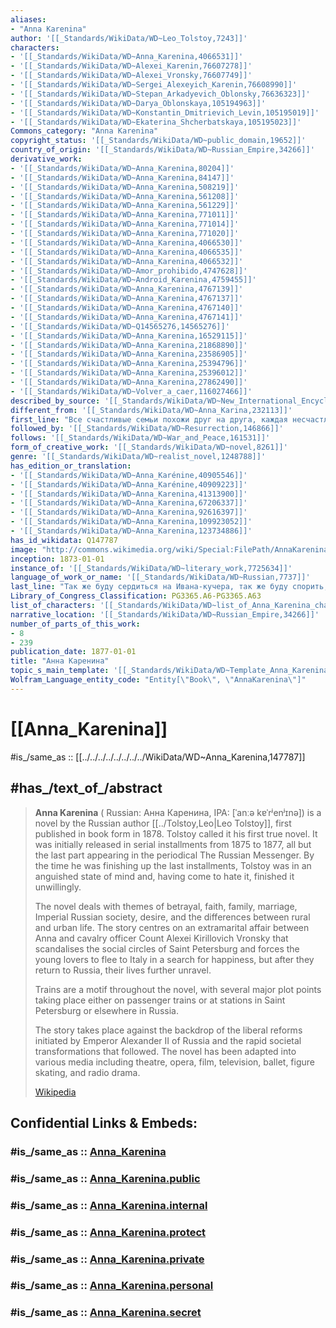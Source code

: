 ```yaml
---
aliases:
- "Anna Karenina"
author: '[[_Standards/WikiData/WD~Leo_Tolstoy,7243]]'
characters:
- '[[_Standards/WikiData/WD~Anna_Karenina,4066531]]'
- '[[_Standards/WikiData/WD~Alexei_Karenin,76607278]]'
- '[[_Standards/WikiData/WD~Alexei_Vronsky,76607749]]'
- '[[_Standards/WikiData/WD~Sergei_Alexeyich_Karenin,76608990]]'
- '[[_Standards/WikiData/WD~Stepan_Arkadyevich_Oblonsky,76636323]]'
- '[[_Standards/WikiData/WD~Darya_Oblonskaya,105194963]]'
- '[[_Standards/WikiData/WD~Konstantin_Dmitrievich_Levin,105195019]]'
- '[[_Standards/WikiData/WD~Ekaterina_Shcherbatskaya,105195023]]'
Commons_category: "Anna Karenina"
copyright_status: '[[_Standards/WikiData/WD~public_domain,19652]]'
country_of_origin: '[[_Standards/WikiData/WD~Russian_Empire,34266]]'
derivative_work:
- '[[_Standards/WikiData/WD~Anna_Karenina,80204]]'
- '[[_Standards/WikiData/WD~Anna_Karenina,84147]]'
- '[[_Standards/WikiData/WD~Anna_Karenina,508219]]'
- '[[_Standards/WikiData/WD~Anna_Karenina,561208]]'
- '[[_Standards/WikiData/WD~Anna_Karenina,561229]]'
- '[[_Standards/WikiData/WD~Anna_Karenina,771011]]'
- '[[_Standards/WikiData/WD~Anna_Karenina,771014]]'
- '[[_Standards/WikiData/WD~Anna_Karenina,771020]]'
- '[[_Standards/WikiData/WD~Anna_Karenina,4066530]]'
- '[[_Standards/WikiData/WD~Anna_Karenina,4066535]]'
- '[[_Standards/WikiData/WD~Anna_Karenina,4066532]]'
- '[[_Standards/WikiData/WD~Amor_prohibido,4747628]]'
- '[[_Standards/WikiData/WD~Android_Karenina,4759455]]'
- '[[_Standards/WikiData/WD~Anna_Karenina,4767139]]'
- '[[_Standards/WikiData/WD~Anna_Karenina,4767137]]'
- '[[_Standards/WikiData/WD~Anna_Karenina,4767140]]'
- '[[_Standards/WikiData/WD~Anna_Karenina,4767141]]'
- '[[_Standards/WikiData/WD~Q14565276,14565276]]'
- '[[_Standards/WikiData/WD~Anna_Karenina,16529115]]'
- '[[_Standards/WikiData/WD~Anna_Karenina,21868890]]'
- '[[_Standards/WikiData/WD~Anna_Karenina,23586905]]'
- '[[_Standards/WikiData/WD~Anna_Karenina,25394796]]'
- '[[_Standards/WikiData/WD~Anna_Karenina,25396012]]'
- '[[_Standards/WikiData/WD~Anna_Karenina,27862490]]'
- '[[_Standards/WikiData/WD~Volver_a_caer,116027466]]'
described_by_source: '[[_Standards/WikiData/WD~New_International_Encyclopedia,1029706]]'
different_from: '[[_Standards/WikiData/WD~Anna_Karina,232113]]'
first_line: "Все счастливые семьи похожи друг на друга, каждая несчастливая семья несчастлива по-своемy"
followed_by: '[[_Standards/WikiData/WD~Resurrection,146866]]'
follows: '[[_Standards/WikiData/WD~War_and_Peace,161531]]'
form_of_creative_work: '[[_Standards/WikiData/WD~novel,8261]]'
genre: '[[_Standards/WikiData/WD~realist_novel,1248788]]'
has_edition_or_translation:
- '[[_Standards/WikiData/WD~Anna_Karénine,40905546]]'
- '[[_Standards/WikiData/WD~Anna_Karénine,40909223]]'
- '[[_Standards/WikiData/WD~Anna_Karenina,41313900]]'
- '[[_Standards/WikiData/WD~Anna_Karenina,67206337]]'
- '[[_Standards/WikiData/WD~Anna_Karenina,92616397]]'
- '[[_Standards/WikiData/WD~Anna_Karenina,109923052]]'
- '[[_Standards/WikiData/WD~Anna_Karenina,123734886]]'
has_id_wikidata: Q147787
image: "http://commons.wikimedia.org/wiki/Special:FilePath/AnnaKareninaTitle.jpg"
inception: 1873-01-01
instance_of: '[[_Standards/WikiData/WD~literary_work,7725634]]'
language_of_work_or_name: '[[_Standards/WikiData/WD~Russian,7737]]'
last_line: "Так же буду сердиться на Ивана-кучера, так же буду спорить, буду некстати высказывать свои мысли, так же будет стена между святая святых моей души и другими, даже женой моей, так же буду обвинять ее за свой страх и раскаиваться в этом, так же буду не понимать разумом, зачем я молюсь, и буду молиться, — но жизнь моя теперь, вся моя жизнь, независимо от всего, что может случиться со мной, каждая минута ее — не только не бессмысленна, какою была прежде, но имеет несомненный смысл добра, который я властен вложить в нее!»"
Library_of_Congress_Classification: PG3365.A6-PG3365.A63
list_of_characters: '[[_Standards/WikiData/WD~list_of_Anna_Karenina_characters,4435775]]'
narrative_location: '[[_Standards/WikiData/WD~Russian_Empire,34266]]'
number_of_parts_of_this_work:
- 8
- 239
publication_date: 1877-01-01
title: "Анна Каренина"
topic_s_main_template: '[[_Standards/WikiData/WD~Template_Anna_Karenina,6680316]]'
Wolfram_Language_entity_code: "Entity[\"Book\", \"AnnaKarenina\"]"
---
```


# [[Anna_Karenina]] 

#is_/same_as :: [[../../../../../../../../WikiData/WD~Anna_Karenina,147787]] 

## #has_/text_of_/abstract 

> **Anna Karenina** ( Russian: Анна Каренина, IPA: [ˈanːə kɐˈrʲenʲɪnə]) 
> is a novel by the Russian author [[../Tolstoy,Leo|Leo Tolstoy]], first published in book form in 1878. 
> Tolstoy called it his first true novel. 
> It was initially released in serial installments from 1875 to 1877, 
> all but the last part appearing in the periodical The Russian Messenger. 
> By the time he was finishing up the last installments, 
> Tolstoy was in an anguished state of mind and, having come to hate it, finished it unwillingly.
>
> The novel deals with themes of betrayal, faith, family, marriage, Imperial Russian society, desire, 
> and the differences between rural and urban life. 
> The story centres on an extramarital affair between Anna 
> and  cavalry officer Count Alexei Kirillovich Vronsky 
> that scandalises the social circles of Saint Petersburg 
> and forces the young lovers to flee to Italy in a search for happiness, 
> but after they return to Russia, their lives further unravel.
>
> Trains are a motif throughout the novel, 
> with several major plot points taking place either on passenger trains 
> or at stations in Saint Petersburg or elsewhere in Russia. 
> 
> The story takes place against the 
> backdrop of the liberal reforms initiated by Emperor Alexander II of Russia 
> and the rapid societal transformations that followed. 
> The novel has been adapted into various media 
> including theatre, opera, film, television, ballet, figure skating, and radio drama.
>
> [Wikipedia](https://en.wikipedia.org/wiki/Anna%20Karenina) 


## Confidential Links & Embeds: 

### #is_/same_as :: [Anna_Karenina](/_Standards/Society/Communication/Media/Writing/Book/Writer/Tolstoy,Leo/Anna_Karenina.md) 

### #is_/same_as :: [Anna_Karenina.public](/_public/Society/Communication/Media/Writing/Book/Writer/Tolstoy,Leo/Anna_Karenina.public.md) 

### #is_/same_as :: [Anna_Karenina.internal](/_internal/Society/Communication/Media/Writing/Book/Writer/Tolstoy,Leo/Anna_Karenina.internal.md) 

### #is_/same_as :: [Anna_Karenina.protect](/_protect/Society/Communication/Media/Writing/Book/Writer/Tolstoy,Leo/Anna_Karenina.protect.md) 

### #is_/same_as :: [Anna_Karenina.private](/_private/Society/Communication/Media/Writing/Book/Writer/Tolstoy,Leo/Anna_Karenina.private.md) 

### #is_/same_as :: [Anna_Karenina.personal](/_personal/Society/Communication/Media/Writing/Book/Writer/Tolstoy,Leo/Anna_Karenina.personal.md) 

### #is_/same_as :: [Anna_Karenina.secret](/_secret/Society/Communication/Media/Writing/Book/Writer/Tolstoy,Leo/Anna_Karenina.secret.md)

